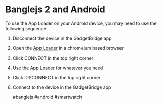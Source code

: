 # Banglejs 2 and Android

To use the App Loader on your Android device,
you may need to use the following sequence:

1. Disconnect the device in the GadgetBridge app
2. Open the [App Loader](https://banglejs.com/apps/) in a chromeium based
   browser
3. Click CONNECT in the top right corner
4. Use the App Loader for whatever you need
5. Click DISCONNECT in the top right corner
6. Connect to the device in the GadgetBridge app

    #banglejs #android #smartwatch
